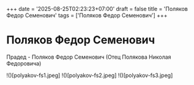 +++
date = '2025-08-25T02:23:23+07:00'
draft = false
title = 'Поляков Федор Семенович'
tags = ['Поляков Федор Семенович']
+++

# Поляков Федор Семенович

Прадед - Поляков Федор Семенович (Отец Полякова Николая Федоровича)

!()[polyakov-fs1.jpeg]
!()[polyakov-fs2.jpeg]
!()[polyakov-fs3.jpeg]
